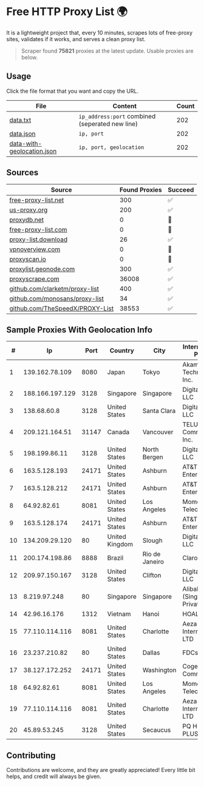 
# Free HTTP Proxy List 🌍

It is a lightweight project that, every 10 minutes, scrapes lots of free-proxy sites, validates if it works, and serves a clean proxy list.


> Scraper found **75821** proxies at the latest update. Usable proxies are below.

## Usage

Click the file format that you want and copy the URL.


|File|Content|Count|
|----|-------|-----|
|[data.txt](https://raw.githubusercontent.com/themiralay/Proxy-List-World/master/data.txt)|`ip_address:port` combined (seperated new line)|202|
|[data.json](https://raw.githubusercontent.com/themiralay/Proxy-List-World/master/data.json)|`ip, port`|202|
|[data-with-geolocation.json](https://raw.githubusercontent.com/themiralay/Proxy-List-World/master/data-with-geolocation.json)|`ip, port, geolocation`|202|

## Sources

|Source|Found Proxies|Succeed|
|------|-------------|-------|
|[free-proxy-list.net](https://free-proxy-list.net)|300|✅|
|[us-proxy.org](https://www.us-proxy.org)|200|✅|
|[proxydb.net](http://proxydb.net)|0|🚫|
|[free-proxy-list.com](https://free-proxy-list.com/?page=&port=&type%5B%5D=http&type%5B%5D=https&up_time=0&search=Search)|0|🚫|
|[proxy-list.download](https://www.proxy-list.download/HTTP)|26|✅|
|[vpnoverview.com](https://vpnoverview.com/privacy/anonymous-browsing/free-proxy-servers)|0|🚫|
|[proxyscan.io](https://www.proxyscan.io)|0|🚫|
|[proxylist.geonode.com](https://proxylist.geonode.com/api/proxy-list?limit=300&page=1&sort_by=lastChecked&sort_type=desc&protocols=http,https)|300|✅|
|[proxyscrape.com](https://api.proxyscrape.com/v2/?request=displayproxies&protocol=http&timeout=10000&country=all&ssl=all&anonymity=all)|36008|✅|
|[github.com/clarketm/proxy-list](https://raw.githubusercontent.com/clarketm/proxy-list/master/proxy-list-raw.txt)|400|✅|
|[github.com/monosans/proxy-list](https://raw.githubusercontent.com/monosans/proxy-list/main/proxies/http.txt)|34|✅|
|[github.com/TheSpeedX/PROXY-List](https://raw.githubusercontent.com/TheSpeedX/PROXY-List/master/http.txt)|38553|✅|


## Sample Proxies With Geolocation Info

|#|Ip|Port|Country|City|Internet Service Provider|
|-|--|----|-------|----|-------------------------|
|1|139.162.78.109|8080|Japan|Tokyo|Akamai Technologies, Inc.|
|2|188.166.197.129|3128|Singapore|Singapore|DigitalOcean, LLC|
|3|138.68.60.8|3128|United States|Santa Clara|DigitalOcean, LLC|
|4|209.121.164.51|31147|Canada|Vancouver|TELUS Communications Inc.|
|5|198.199.86.11|3128|United States|North Bergen|DigitalOcean, LLC|
|6|163.5.128.193|24171|United States|Ashburn|AT&T Enterprises, LLC|
|7|163.5.128.212|24171|United States|Ashburn|AT&T Enterprises, LLC|
|8|64.92.82.61|8081|United States|Los Angeles|Momentum Telecom, Inc.|
|9|163.5.128.174|24171|United States|Ashburn|AT&T Enterprises, LLC|
|10|134.209.29.120|80|United Kingdom|Slough|DigitalOcean, LLC|
|11|200.174.198.86|8888|Brazil|Rio de Janeiro|Claro S.A|
|12|209.97.150.167|3128|United States|Clifton|DigitalOcean, LLC|
|13|8.219.97.248|80|Singapore|Singapore|Alibaba Cloud (Singapore) Private Limited|
|14|42.96.16.176|1312|Vietnam|Hanoi|HOALAC-VNNIC|
|15|77.110.114.116|8081|United States|Charlotte|Aeza International LTD|
|16|23.237.210.82|80|United States|Dallas|FDCservers.net|
|17|38.127.172.252|24171|United States|Washington|Cogent Communications|
|18|64.92.82.61|8081|United States|Los Angeles|Momentum Telecom, Inc.|
|19|77.110.114.116|8081|United States|Charlotte|Aeza International LTD|
|20|45.89.53.245|3128|United States|Secaucus|PQ HOSTING PLUS S.R.L.|



## Contributing

Contributions are welcome, and they are greatly appreciated! Every
little bit helps, and credit will always be given.

